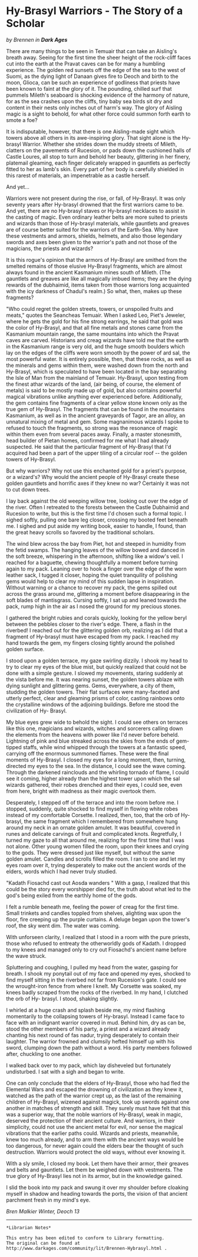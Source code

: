 # Hy-Brasyl Warriors - The Story of a Scholar

_by Brennen in **Dark Ages**_

There are many things to be seen in Temuair that can take an Aisling's
breath away. Seeing for the first time the sheer height of the rock-cliff faces
cut into the earth at the Pravat caves can be for many a humbling experience.
The golden red sunsets off the edge of the sea to the west of Suomi, as the
dying light of Danaan gives fire to Deoch and birth to the moon, Glioca, can be
such an experience of godliness that priests have been known to faint at the
glory of it. The pounding, chilled surf that pummels Mileth's seaboard is
shocking evidence of the harmony of nature, for as the sea crashes upon the
cliffs, tiny baby sea birds sit dry and content in their nests only inches out
of harm's way. The glory of Aisling magic is a sight to behold, for
what other force could summon forth earth to smote a foe?

It is indisputable, however, that there is one Aisling-made sight which towers
above all others in its awe-inspiring glory. That sight alone is the Hy-brasyl
Warrior. Whether she strides down the muddy streets of Mileth, clatters on the
pavements of Rucesion, or pads down the cushioned halls of Castle Loures, all
stop to turn and behold her beauty, glittering in her finery, platemail
gleaming, each finger delicately wrapped in gauntlets as perfectly fitted to
her as lamb's skin. Every part of her body is carefully shielded in this rarest
of materials, an impenetrable as a castle herself.

And yet...

Warriors were not present during the rise, or fall, of Hy-Brasyl. It was only
seventy years after Hy-brasyl drowned that the first warriors came to be. And
yet, there are no Hy-brasyl staves or Hy-brasyl necklaces to assist in the
casting of magic. Even ordinary leather belts are more suited to priests and
wizards than those of Hy-brasyl materials, while gauntlets and greaves are of
course better suited for the warriors of the Earth-Sea. Why have these
vestments and armors, shields, helmets, and also those legendary swords and
axes been given to the warrior's path and not those of the magicians, the
priests and wizards?

It is this rogue's opinion that the armors of Hy-Brasyl are smithed from the
smelted remains of those elusive Hy-Brasyl fragments, which are almost always
found in the ancient Kasmanium mines south of Mileth. (The gauntlets and
greaves are like all magically imbued items; they are the dying rewards of the
dubhaimid, items taken from those warriors long acquainted with the icy
darkness of Chadul's realm.) So what, then, makes up these fragments?

"Who could regret the golden streets, towers, or unspoiled fruits and meats,"
quotes the Seancheas Temuair. When I asked Leo, Piet's Jeweler, where he gets
the gold for his fine strong earrings, he said that gold was the color of
Hy-Brasyl, and that all fine metals and stones came from the Kasmanium mountain
range, the same mountains into which the Pravat caves are carved. Historians
and creag wizards have told me that the earth in the Kasmanium range is very
old, and the huge smooth boulders which lay on the edges of the cliffs were
worn smooth by the power of ard sal, the most powerful water. It is entirely
possible, then, that these rocks, as well as the minerals and gems within them,
were washed down from the north and Hy-Brasyl, which is speculated to have been
located in the bay separating the Isle of Man from the mainland of Temuair.
Hy-Brasyl, upon testing from the finest athar wizards of the land, (air being,
of course, the element of metals) is said to be mostly made up of gold, but
also contains powerful magical vibrations unlike anything ever experienced
before. Additionally, the gem contains fine fragments of a clear yellow stone
known only as the true gem of Hy-Brasyl. The fragments that can be found in the
mountains Kasmanium, as well as in the ancient graveyards of Tagor, are an
alloy, an unnatural mixing of metal and gem. Some magnanimous wizards I spoke
to refused to touch the fragments, so strong was the resonance of magic within
them even from several paces away. Finally, a master stonesmith, head builder
of Pietan homes, confirmed for me what I had already suspected. He said that
the particular fragment of Hy-Brasyl that I'd acquired had been a part of the
upper tiling of a circular roof -- the golden towers of Hy-Brasyl.

But why warriors? Why not use this enchanted gold for a priest's purpose, or a
wizard's? Why would the ancient people of Hy-Brasyl create these golden
gauntlets and horrific axes if they knew no war? Certainly it was not to cut
down trees.

I lay back against the old weeping willow tree, looking out over the edge of
the river. Often I retreated to the forests between the Castle Dubhaimid and
Rucesion to write, but this is the first time I'd chosen such a formal topic. I
sighed softly, pulling one bare leg closer, crossing my booted feet beneath me.
I sighed and put aside my writing book, easier to handle, I found, than the
great heavy scrolls so favored by the traditional scholars.

The wind blew across the bay from Piet, hot and steeped in humidity from the
fetid swamps. The hanging leaves of the willow bowed and danced in the soft
breeze, whispering in the afternoon, shifting like a widow's veil. I reached
for a baguette, chewing thoughtfully a moment before turning again to my pack.
Leaning over to hook a finger over the edge of the worn leather sack, I tugged
it closer, hoping the quiet tranquility of polishing gems would help to clear
my mind of this sudden lapse in inspiration. Without warning or a chance to
recover my pack, the gems spilled out across the grass around me, glittering a
moment before disappearing in the soft blades of mantisgrass. Cursing softly, I
sat up and leaned towards the pack, rump high in the air as I nosed the ground
for my precious stones.

I gathered the bright rubies and corals quickly, looking for the yellow beryl
between the pebbles closer to the river's edge. There, a flash in the riverbed!
I reached out for the glittering golden orb, realizing as I did that a fragment
of Hy-brasyl must have escaped from my pack. I reached my hand towards the gem,
my fingers closing tightly around the polished golden surface.

I stood upon a golden terrace, my gaze swirling dizzily. I shook my head
to try to clear my eyes of the blue mist, but quickly realized that could not
be done with a simple gesture. I slowed my movements, staring suddenly at the
vista before me. It was nearing sunset, the golden towers ablaze with dying
sunlight and glittering gems. Gems, everywhere, a city of them, studding the
golden towers. Their flat surfaces were many-faceted and utterly perfect,
clear and gleaming prisms of color, casting rainbows onto the crystalline
windows of the adjoining buildings. Before me stood the civilization of Hy-
Brasyl.

My blue eyes grew wide to behold the sight. I could see others on terraces like
this one, magicians and wizards, witches and sorcerers calling down the
elements from the heavens with power like I'd never before beheld. Lightning of
pink and blue streaked across the skies from the ends of gem-tipped staffs,
while wind whipped through the towers at a fantastic speed, carrying off the
enormous summoned flames. These were the final moments of Hy-Brasyl. I closed
my eyes for a long moment, then, turning, directed my eyes to the sea. In the
distance, I could see the wave coming. Through the darkened rainclouds and the
whirling tornado of flame, I could see it coming, higher already than the
highest tower upon which the sal wizards gathered, their robes drenched and
their eyes, I could see, even from here, bright with madness as their magic
overtook them.

Desperately, I stepped off of the terrace and into the room before me. I
stopped, suddenly, quite shocked to find myself in flowing white robes instead
of my comfortable Corsette. I realized, then, too, that the orb of Hy-brasyl,
the same fragment which I remembered from somewhere hung around my neck in an
ornate golden amulet. It was beautiful, covered in runes and delicate carvings
of fruit and complicated knots. Regretfully, I turned my gaze to all that
around me, realizing for the first time that I was not alone. Other young women
filled the room, upon their knees and crying to the gods. They were dressed
just like myself, but without the same golden amulet. Candles and scrolls
filled the room. I ran to one and let my eyes roam over it, trying desperately
to make out the ancient words of the elders, words which I had never truly
studied.

"Kadath Fiosachd cast out Aosda wanders " With a gasp, I realized that this
could be the story every worshipper died for, the truth about what led to the
god's being exiled from the earthly home of the gods.

I felt a rumble beneath me, feeling the power of creag for the first time.
Small trinkets and candles toppled from shelves, alighting wax upon the floor,
fire creeping up the purple curtains. A deluge began upon the tower's roof, the
sky went dim. The water was coming.

With unforseen clarity, I realized that I stood in a room with the pure
priests, those who refused to entreaty the otherworldly gods of Kadath. I
dropped to my knees and managed only to cry out Fiosachd's ancient name before
the wave struck.

Spluttering and coughing, I pulled my head from the water, gasping for breath.
I shook my ponytail out of my face and opened my eyes, shocked to find myself
sitting in the riverbed not far from Rucesion's gate. I could see the
wrought-iron fence from where I knelt. My Corsette was soaked, my knees badly
scraped from the rocks of the riverbed. In my hand, I clutched the orb of Hy-
brasyl. I stood, shaking slightly.

I whirled at a huge crash and splash beside me, my mind flashing momentarily to
the collapsing towers of Hy-brasyl. Instead I came face to face with an
indignant warrior covered in mud. Behind him, dry as can be, stood the other
members of his party, a priest and a wizard already chanting his next round of
fas nadur, trying desperately to contain their laughter. The warrior frowned
and clumsily hefted himself up with his sword, clumping down the path without a
word. His party members followed after, chuckling to one another.

I walked back over to my pack, which lay disheveled but fortunately
undisturbed. I sat with a sigh and began to write.

One can only conclude that the elders of Hy-Brasyl, those who had fled the
Elemental Wars and escaped the drowning of civilization as they knew it,
watched as the path of the warrior crept up, as the last of the remaining
children of Hy-Brasyl, wizened against magick, took up swords against one
another in matches of strength and skill. They surely must have felt that this
was a superior way, that the noble warriors of Hy-Brasyl, weak in magic,
deserved the protection of their ancient culture. And warriors, in their
simplicity, could not use the ancient metal for evil, nor sense the magical
vibrations that the earlier paths could. Wizards and priests, meanwhile, knew
too much already, and to arm them with the ancient ways would be too dangerous,
for never again could the elders bear the thought of such destruction. Warriors
would protect the old ways, without ever knowing it.

With a sly smile, I closed my book. Let them have their armor, their greaves
and belts and gauntlets. Let them be weighed down with vestments. The true
glory of Hy-Brasyl lies not in its armor, but in the knowledge gained.

I slid the book into my pack and swung it over my shoulder before cloaking
myself in shadow and heading towards the ports, the vision of that ancient
parchment fresh in my mind's eye.

_Bren Malkier_
_Winter, Deoch 13_

***

```
*Librarian Notes*

This entry has been edited to conform to Library formatting.
The original can be found at http://www.darkages.com/community/lit/Brennen-Hybrasyl.html .
```
